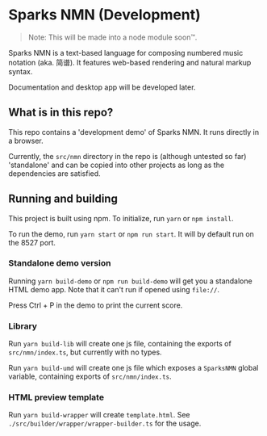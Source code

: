 # Sparks NMN (Development)

> Note: This will be made into a node module soon™.

Sparks NMN is a text-based language for composing numbered music notation (aka. 简谱). It features web-based rendering and natural markup syntax.

Documentation and desktop app will be developed later.

## What is in this repo?

This repo contains a 'development demo' of Sparks NMN. It runs directly in a browser.

Currently, the `src/nmn` directory in the repo is (although untested so far) 'standalone' and can be copied into other projects as long as the dependencies are satisfied.

## Running and building

This project is built using npm. To initialize, run `yarn` or `npm install`.

To run the demo, run `yarn start` or `npm run start`. It will by default run on the 8527 port.

### Standalone demo version

Running `yarn build-demo` or `npm run build-demo` will get you a standalone HTML demo app. Note that it can't run if opened using `file://`.

Press Ctrl + P in the demo to print the current score.

### Library

Run `yarn build-lib` will create one js file, containing the exports of `src/nmn/index.ts`, but currently with no types.

Run `yarn build-umd` will create one js file which exposes a `SparksNMN` global variable, containing exports of `src/nmn/index.ts`.

### HTML preview template

Run `yarn build-wrapper` will create `template.html`. See `./src/builder/wrapper/wrapper-builder.ts` for the usage.
